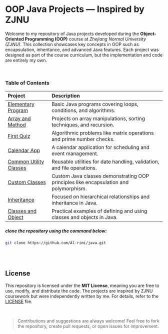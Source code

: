 # OOP Java Projects — Inspired by ZJNU

Welcome to my repository of Java projects developed during the **Object-Oriented Programming (OOP)** course at *Zhejiang Normal University (ZJNU)*. This collection showcases key concepts in OOP such as encapsulation, inheritance, and advanced Java features. Each project was designed as part of the course curriculum, but the implementation and code are entirely my own.  

<br>
  
### Table of Contents

| **Project**                                        | **Description**                                                                       |
|:---------------------------------------------------|:--------------------------------------------------------------------------------------|
| [Elementary Program](./Elementary-Program)         | Basic Java programs covering loops, conditions, and algorithms.                       |
| [Array and Method](./Array-and-Method)             | Projects on array manipulations, sorting techniques, and recursion.                   |
| [First Quiz](./First-Quiz)                         | Algorithmic problems like matrix operations and prime number checks.                  |
| [Calendar App](./Calendar-App)                     | A calendar application for scheduling and event management.                           |
| [Common Utility Classes](./Common-Utility-Classes) | Reusable utilities for date handling, validation, and file operations.                |
| [Custom Classes](./Custom-Classes)                 | Custom Java classes demonstrating OOP principles like encapsulation and polymorphism. |
| [Inheritance](./Inheritance)                       | Focused on hierarchical relationships and inheritance in Java.                        |
| [Classes and Object](./Classes-and-Object)         | Practical examples of defining and using classes and objects in Java.                 |


##### clone the repository using the command below:

```bash
git clone https://github.com/Al-rimi/java.git
```


<br>
<br>


## License

This repository is licensed under the **MIT License**, meaning you are free to use, modify, and distribute the code. The projects are inspired by ZJNU coursework but were independently written by me. For details, refer to the [LICENSE](LICENSE) file.

<br>

> Contributions and suggestions are always welcome! Feel free to fork the repository, create pull requests, or open issues for improvement.
